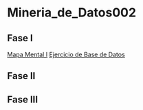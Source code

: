 # Mineria_de_Datos002

## Fase I

[Mapa Mental I](https://github.com/robertoduenas/Mineria_de_Datos002/blob/main/MapaMental_1_1797033.pdf)
[Ejercicio de Base de Datos](https://github.com/lizbethaltamirano/MIneria_de_Datos/blob/Mineria_de_Datos/Ej1_BasesDatos_Equipo_2.pdf)

## Fase II

## Fase III
